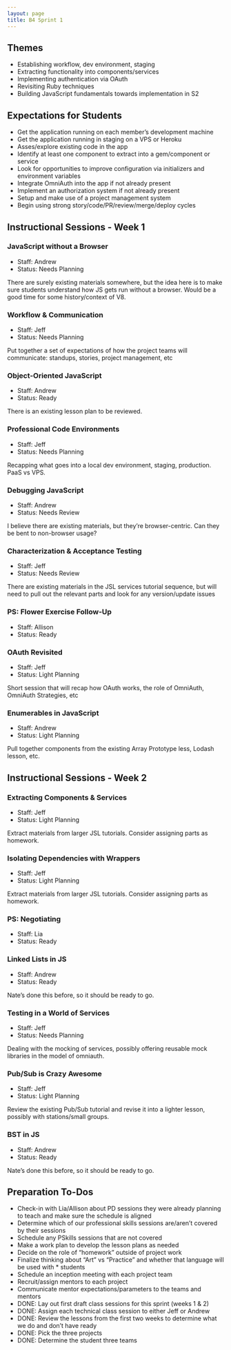 ```yaml
---
layout: page
title: B4 Sprint 1
---
```


## Themes

* Establishing workflow, dev environment, staging
* Extracting functionality into components/services
* Implementing authentication via OAuth
* Revisiting Ruby techniques
* Building JavaScript fundamentals towards implementation in S2

## Expectations for Students

* Get the application running on each member’s development machine
* Get the application running in staging on a VPS or Heroku
* Asses/explore existing code in the app
* Identify at least one component to extract into a gem/component or service
* Look for opportunities to improve configuration via initializers and environment variables
* Integrate OmniAuth into the app if not already present
* Implement an authorization system if not already present
* Setup and make use of a project management system
* Begin using strong story/code/PR/review/merge/deploy cycles

## Instructional Sessions - Week 1

### JavaScript without a Browser

* Staff: Andrew
* Status: Needs Planning

There are surely existing materials somewhere, but the idea here is to make sure students understand how JS gets run without a browser. Would be a good time for some history/context of V8.

### Workflow & Communication

* Staff: Jeff
* Status: Needs Planning

Put together a set of expectations of how the project teams will communicate: standups, stories, project management, etc

### Object-Oriented JavaScript

* Staff: Andrew
* Status: Ready

There is an existing lesson plan to be reviewed.

### Professional Code Environments

* Staff: Jeff
* Status: Needs Planning

Recapping what goes into a local dev environment, staging, production. PaaS vs VPS.

### Debugging JavaScript

* Staff: Andrew
* Status: Needs Review

I believe there are existing materials, but they’re browser-centric. Can they be bent to non-browser usage?

### Characterization & Acceptance Testing

* Staff: Jeff
* Status: Needs Review

There are existing materials in the JSL services tutorial sequence, but will need to pull out the relevant parts and look for any version/update issues

### PS: Flower Exercise Follow-Up

* Staff: Allison
* Status: Ready

### OAuth Revisited

* Staff: Jeff
* Status: Light Planning

Short session that will recap how OAuth works, the role of OmniAuth, OmniAuth Strategies, etc

### Enumerables in JavaScript

* Staff: Andrew
* Status: Light Planning

Pull together components from the existing Array Prototype less, Lodash lesson, etc.

## Instructional Sessions - Week 2

### Extracting Components & Services

* Staff: Jeff
* Status: Light Planning

Extract materials from larger JSL tutorials. Consider assigning parts as homework.

### Isolating Dependencies with Wrappers

* Staff: Jeff
* Status: Light Planning

Extract materials from larger JSL tutorials. Consider assigning parts as homework.

### PS: Negotiating

* Staff: Lia
* Status: Ready

### Linked Lists in JS

* Staff: Andrew
* Status: Ready

Nate’s done this before, so it should be ready to go.

### Testing in a World of Services

* Staff: Jeff
* Status: Needs Planning

Dealing with the mocking of services, possibly offering reusable mock libraries in the model of omniauth.

### Pub/Sub is Crazy Awesome

* Staff: Jeff
* Status: Light Planning

Review the existing Pub/Sub tutorial and revise it into a lighter lesson, possibly with stations/small groups.

### BST in JS

* Staff: Andrew
* Status: Ready

Nate’s done this before, so it should be ready to go.

## Preparation To-Dos

* Check-in with Lia/Allison about PD sessions they were already planning to teach and make sure the schedule is aligned
* Determine which of our professional skills sessions are/aren’t covered by their sessions
* Schedule any PSkills sessions that are not covered
* Make a work plan to develop the lesson plans as needed
* Decide on the role of “homework” outside of project work
* Finalize thinking about “Art” vs “Practice” and whether that language will be used with * students
* Schedule an inception meeting with each project team
* Recruit/assign mentors to each project
* Communicate mentor expectations/parameters to the teams and mentors
* DONE: Lay out first draft class sessions for this sprint (weeks 1 & 2)
* DONE: Assign each technical class session to either Jeff or Andrew
* DONE: Review the lessons from the first two weeks to determine what we do and don’t have ready
* DONE: Pick the three projects
* DONE: Determine the student three teams
